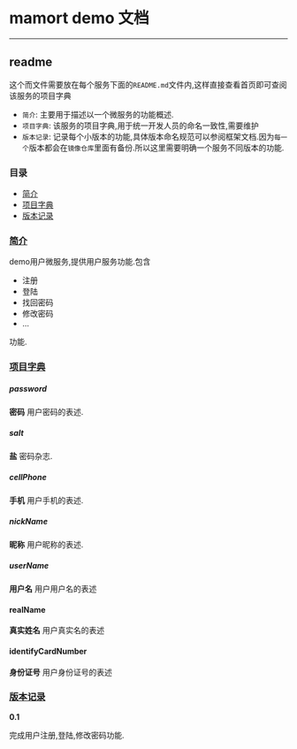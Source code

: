 # mamort demo 文档

---

## readme

这个而文件需要放在每个服务下面的`README.md`文件内,这样直接查看首页即可查阅该服务的项目字典

* `简介`: 主要用于描述以一个微服务的功能概述.
* `项目字典`: 该服务的项目字典,用于统一开发人员的命名一致性,需要维护
* `版本记录`: 记录每个小版本的功能,具体版本命名规范可以参阅框架文档.因为`每一个`版本都会在`镜像仓库`里面有备份.所以这里需要明确一个服务不同版本的功能.

### 目录

* [简介](#abstract) 
* [项目字典](#dictionary)
* [版本记录](#version)

### [简介](id:abstract)

demo用户微服务,提供用户服务功能.包含

* 注册
* 登陆
* 找回密码
* 修改密码
* ...

功能.

### [项目字典](id:dictionary)

##### password

**密码** 用户密码的表述.

##### salt

**盐** 密码杂志.

##### cellPhone	

**手机** 用户手机的表述.

##### nickName	

**昵称** 用户昵称的表述.

##### userName

**用户名** 用户用户名的表述

#### realName

**真实姓名** 用户真实名的表述

#### identifyCardNumber

**身份证号** 用户身份证号的表述

### [版本记录](id:version)

**0.1**

完成用户注册,登陆,修改密码功能.
